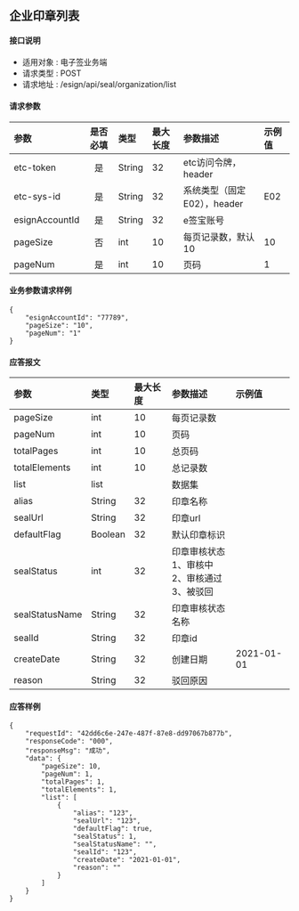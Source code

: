 ## 企业印章列表

#### 接口说明

* 适用对象 : 电子签业务端
* 请求类型 : POST
* 请求地址 : /esign/api/seal/organization/list


#### 请求参数
| 参数 | 是否必填 | 类型 | 最大长度 | 参数描述 | 示例值 |
|:----|:-------:|:-----|:-------|:--------|:------|
| etc-token | 是 | String | 32 | etc访问令牌，header |  |
| etc-sys-id | 是 | String | 32 | 系统类型（固定E02），header | E02 |
| esignAccountId | 是 | String | 32 | e签宝账号 |  |
| pageSize | 否 | int | 10 | 每页记录数，默认10 | 10 |
| pageNum | 是 | int | 10 | 页码 | 1 |

#### 业务参数请求样例
```
{
	"esignAccountId": "77789",
	"pageSize": "10",
	"pageNum": "1"
}
```

#### 应答报文

| 参数 | 类型 | 最大长度 | 参数描述 | 示例值 |
|:----|:----|:--------|:--------|:------|
| pageSize | int | 10 | 每页记录数 |  |
| pageNum | int | 10 | 页码 |  |
| totalPages | int | 10 | 总页码 |  |
| totalElements | int | 10 | 总记录数 |  |
| list | list |  | 数据集 |  |
| alias | String | 32 | 印章名称 |  |
| sealUrl | String | 32 | 印章url |  |
| defaultFlag | Boolean | 32 | 默认印章标识 |  |
| sealStatus | int | 32 | 印章审核状态<br/>1、审核中<br/>2、审核通过<br/>3、被驳回 |  |
| sealStatusName | String | 32 | 印章审核状态名称 |  |
| sealId | String | 32 | 印章id |  |
| createDate | String | 32 | 创建日期 | 2021-01-01 |
| reason | String | 32 | 驳回原因 |  |


#### 应答样例

```
{
    "requestId": "42dd6c6e-247e-487f-87e8-dd97067b877b",
    "responseCode": "000",
    "responseMsg": "成功",
    "data": {
        "pageSize": 10,
        "pageNum": 1,
        "totalPages": 1,
        "totalElements": 1,
        "list": [
            {
                "alias": "123",
                "sealUrl": "123",
                "defaultFlag": true,
                "sealStatus": 1,
                "sealStatusName": "",
                "sealId": "123",
                "createDate": "2021-01-01",
                "reason": ""
            }
        ]
    }
}
```

